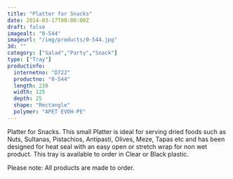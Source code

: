 ```yaml
---
title: "Platter for Snacks"
date: 2014-03-17T00:00:00Z
draft: false
imagealt: "0-544"
imageurl: "/img/products/0-544.jpg"
3d: ""
category: ["Salad","Party","Snack"]
type: ["Tray"]
productinfo:
  internetno: "D722"
  productno: "0-544"
  length: 238
  width: 125
  depth: 25
  shape: "Rectangle"
  polymer: "APET EVOH-PE"
---
```

Platter for Snacks. This small Platter is ideal for serving dried foods such as Nuts, Sultanas, Pistachios, Antipasti, Olives, Meze, Tapas etc and has been designed for heat seal with an easy open or stretch wrap for non wet product. This tray is available to order in Clear or Black plastic.

Please note: All products are made to order.